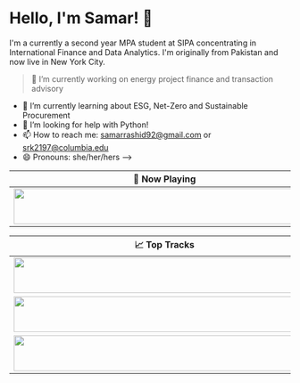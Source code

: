 # Hello, I'm Samar! 👋
I'm a currently a second year MPA student at SIPA concentrating in International Finance and Data Analytics. I'm originally from Pakistan and now live in New York City.

> 🔭 I’m currently working on energy project finance and transaction advisory
- 🌱 I’m currently learning about ESG, Net-Zero and Sustainable Procurement
- 🤔 I’m looking for help with Python!
- 📫 How to reach me: samarrashid92@gmail.com or srk2197@columbia.edu
- 😄 Pronouns: she/her/hers
-->


| 🎵 Now Playing                                                                                                                    |
| ------------------------------------------------------------------------------------------------------------------------------ |
| <a href="https://status.nmoo.dev/now-playing?open"><img src="https://status.nmoo.dev/now-playing" width="540" height="64"></a> |


<table>
  <thead>
    <tr>
      <th>📈 Top Tracks</th>
    </tr>
  </thead>
  <tbody>
    <tr>
      <td><a href="https://status.nmoo.dev/top-tracks?i=1&open"><img src="https://status.nmoo.dev/top-tracks?i=1" width="540" height="64"></a></td>
    </tr>
    <tr></tr> <!-- hide gray row -->
    <tr>
      <td><a href="https://status.nmoo.dev/top-tracks?i=2&open"><img src="https://status.nmoo.dev/top-tracks?i=2" width="540" height="64"></a></td>
    </tr>
    <tr></tr> <!-- hide gray row -->
    <tr>
      <td><a href="https://open.spotify.com/track/6U0FIYXCQ3TGrk4tFpLrEA?si=2765799e33744300"><img src="[https://status.nmoo.dev/top-tracks?i=3](https://open.spotify.com/track/6U0FIYXCQ3TGrk4tFpLrEA?si=2765799e33744300)" width="540" height="64"></a></td>
    </tr>
  </tbody>
</table>
